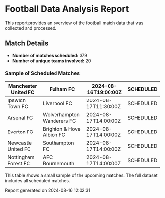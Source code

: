 # Football Data Analysis Report

This report provides an overview of the football match data that was collected and processed.

## Match Details

- **Number of matches scheduled:** 379
- **Number of unique teams involved:** 20

### Sample of Scheduled Matches

| Manchester United FC | Fulham FC | 2024-08-16T19:00:00Z | SCHEDULED |
|---|---|---|---|
| Ipswich Town FC | Liverpool FC | 2024-08-17T11:30:00Z | SCHEDULED |
| Arsenal FC | Wolverhampton Wanderers FC | 2024-08-17T14:00:00Z | SCHEDULED |
| Everton FC | Brighton & Hove Albion FC | 2024-08-17T14:00:00Z | SCHEDULED |
| Newcastle United FC | Southampton FC | 2024-08-17T14:00:00Z | SCHEDULED |
| Nottingham Forest FC | AFC Bournemouth | 2024-08-17T14:00:00Z | SCHEDULED |

This table shows a small sample of the upcoming matches. The full dataset includes all scheduled matches.

Report generated on 2024-08-16 12:02:31
